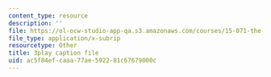```yaml
---
content_type: resource
description: ''
file: https://ol-ocw-studio-app-qa.s3.amazonaws.com/courses/15-071-the-analytics-edge-spring-2017/ac5f84efcaaa77ae592281c67679000c_4bsc1II5KK0.srt
file_type: application/x-subrip
resourcetype: Other
title: 3play caption file
uid: ac5f84ef-caaa-77ae-5922-81c67679000c
---
```

